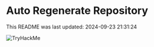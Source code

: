 # Auto Regenerate Repository

This README was last updated: 2024-09-23 21:31:24

 ![TryHackMe](https://tryhackme.com/badge/533634)